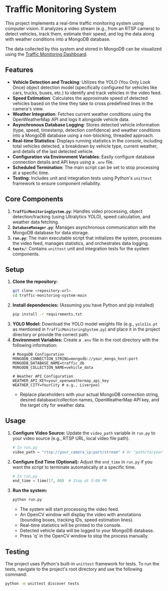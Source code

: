 # Traffic Monitoring System

This project implements a real-time traffic monitoring system using computer vision. It analyzes a video stream (e.g., from an RTSP camera) to detect vehicles, track them, estimate their speed, and log the data along with weather conditions into a MongoDB database.

The data collected by this system and stored in MongoDB can be visualized using the [Traffic Monitoring Dashboard](https://github.com/caisamuels/traffic-monitoring-dashboard).

## Features

* **Vehicle Detection and Tracking**: Utilizes the YOLO (You Only Look Once) object detection model (specifically configured for vehicles like cars, trucks, buses, etc.) to identify and track vehicles in the video feed.
* **Speed Estimation**: Calculates the approximate speed of detected vehicles based on the time they take to cross predefined lines in the camera's view.
* **Weather Integration**: Fetches current weather conditions using the OpenWeatherMap API and logs it alongside vehicle data.
* **Asynchronous Database Logging**: Stores detected vehicle information (type, speed, timestamp, detection confidence) and weather conditions into a MongoDB database using a non-blocking, threaded approach.
* **Real-time Statistics**: Displays running statistics in the console, including total vehicles detected, a breakdown by vehicle type, current weather, and details of the last detected vehicle.
* **Configuration via Environment Variables**: Easily configure database connection details and API keys using a `.env` file.
* **Scheduled Termination**: The main script can be set to stop processing at a specific time.
* **Testing**: Includes unit and integration tests using Python's `unittest` framework to ensure component reliability.

## Core Components

1.  **`TrafficMonitoringSystem.py`**: Handles video processing, object detection/tracking (using Ultralytics YOLO), speed calculation, and weather data fetching.
2.  **`DatabaseManager.py`**: Manages asynchronous communication with the MongoDB database for data storage.
3.  **`run.py`**: The main executable script that initializes the system, processes the video feed, manages statistics, and orchestrates data logging.
4.  **`tests/`**: Contains `unittest` unit and integration tests for the system components.

## Setup

1.  **Clone the repository:**
    ```bash
    git clone <repository-url>
    cd traffic-monitoring-system-main
    ```
2.  **Install dependencies:** (Assuming you have Python and pip installed)
    ```bash
    pip install -r requirements.txt
    ```
3.  **YOLO Model:** Download the YOLO model weights file (e.g., `yolo11x.pt` as mentioned in `TrafficMonitoringSystem.py`) and place it in the project directory or provide the correct path.
4.  **Environment Variables:** Create a `.env` file in the root directory with the following information:
    ```dotenv
    # MongoDB Configuration
    MONGODB_CONNECTION_STRING=mongodb://your_mongo_host:port
    MONGODB_DATABASE_NAME=traffic_db
    MONGODB_COLLECTION_NAME=vehicle_data

    # Weather API Configuration
    WEATHER_API_KEY=your_openweathermap_api_key
    WEATHER_CITY=YourCity # e.g., Liverpool
    ```
    * Replace placeholders with your actual MongoDB connection string, desired database/collection names, OpenWeatherMap API key, and the target city for weather data.

## Usage

1.  **Configure Video Source:** Update the `video_path` variable in `run.py` to your video source (e.g., RTSP URL, local video file path).
    ```python
    # In run.py
    video_path = "rtsp://your_camera_ip:port/stream" # Or "path/to/your/video.mp4"
    ```
2.  **Configure End Time (Optional):** Adjust the `end_time` in `run.py` if you want the script to terminate automatically at a specific time.
    ```python
    # In run.py
    end_time = time(17, 00)  # Stop at 5:00 PM
    ```
3.  **Run the system:**
    ```bash
    python run.py
    ```
    * The system will start processing the video feed.
    * An OpenCV window will display the video with annotations (bounding boxes, tracking IDs, speed estimation lines).
    * Real-time statistics will be printed to the console.
    * Detected vehicle data will be logged to your MongoDB database.
    * Press 'q' in the OpenCV window to stop the process manually.

## Testing

The project uses Python's built-in `unittest` framework for tests. To run the tests, navigate to the project's root directory and use the following command:

```bash
python -m unittest discover tests